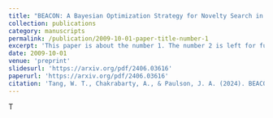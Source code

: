 ```yaml
---
title: "BEACON: A Bayesian Optimization Strategy for Novelty Search in Expensive Black-Box Systems"
collection: publications
category: manuscripts
permalink: /publication/2009-10-01-paper-title-number-1
excerpt: 'This paper is about the number 1. The number 2 is left for future work.'
date: 2009-10-01
venue: 'preprint'
slidesurl: 'https://arxiv.org/pdf/2406.03616'
paperurl: 'https://arxiv.org/pdf/2406.03616'
citation: 'Tang, W. T., Chakrabarty, A., & Paulson, J. A. (2024). BEACON: A Bayesian Optimization Strategy for Novelty Search in Expensive Black-Box Systems. arXiv preprint arXiv:2406.03616.'
---
```


T
